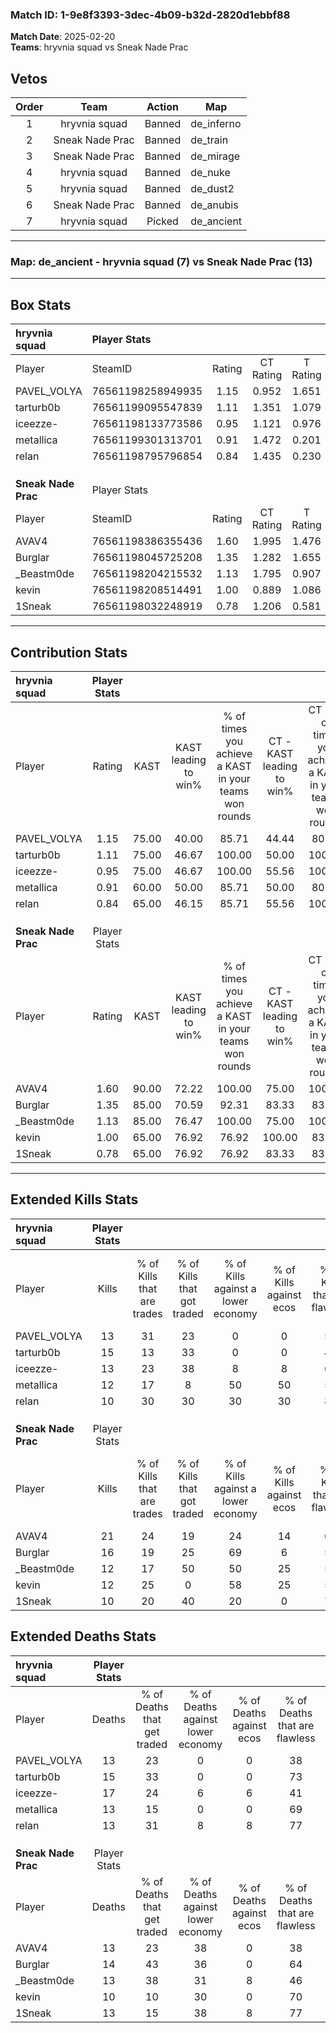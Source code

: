 ### Match ID: 1-9e8f3393-3dec-4b09-b32d-2820d1ebbf88  
**Match Date**: 2025-02-20  
**Teams**: hryvnia squad vs Sneak Nade Prac  

## Vetos  

| Order | Team | Action | Map |
| :---: | :--: | :----: | --- |
| 1 | hryvnia squad | Banned | de_inferno |
| 2 | Sneak Nade Prac | Banned | de_train |
| 3 | Sneak Nade Prac | Banned | de_mirage |
| 4 | hryvnia squad | Banned | de_nuke |
| 5 | hryvnia squad | Banned | de_dust2 |
| 6 | Sneak Nade Prac | Banned | de_anubis |
| 7 | hryvnia squad | Picked | de_ancient |

---  

### **Map**: de_ancient - hryvnia squad (7) vs Sneak Nade Prac (13)  
---  

## Box Stats  

| **hryvnia squad**   | Player Stats      |        |           |          |       |      |       |         |        |      |     |
| :- | :- | :-: | :-: | :-: | :-: | :-: | :-: | :-: | :-: | :-: | :-: |
| Player              | SteamID           | Rating | CT Rating | T Rating | KAST  | ADR  | Kills | Assists | Deaths | K/D  | HS% |
| PAVEL_VOLYA         | 76561198258949935 |  1.15  |   0.952   |  1.651   | 75.00 | 92.4 |  13   |    6    |   13   | 1.00 | 46  |
| tarturb0b           | 76561199095547839 |  1.11  |   1.351   |  1.079   | 75.00 | 72.4 |  15   |    4    |   15   | 1.00 | 46  |
| iceezze-            | 76561198133773586 |  0.95  |   1.121   |  0.976   | 75.00 | 69.4 |  13   |    3    |   17   | 0.76 | 53  |
| metallica           | 76561199301313701 |  0.91  |   1.472   |  0.201   | 60.00 | 66.4 |  12   |    5    |   13   | 0.92 | 50  |
| relan               | 76561198795796854 |  0.84  |   1.435   |  0.230   | 65.00 | 60.6 |  10   |    5    |   13   | 0.77 | 40  |
|                     |                   |        |           |          |       |      |       |         |        |      |     |
|                     |                   |        |           |          |       |      |       |         |        |      |     |
|                     |                   |        |           |          |       |      |       |         |        |      |     |
| **Sneak Nade Prac** | Player Stats      |        |           |          |       |      |       |         |        |      |     |
| Player              | SteamID           | Rating | CT Rating | T Rating | KAST  | ADR  | Kills | Assists | Deaths | K/D  | HS% |
| AVAV4               | 76561198386355436 |  1.60  |   1.995   |  1.476   | 90.00 | 96.6 |  21   |    3    |   13   | 1.62 | 52  |
| Burglar             | 76561198045725208 |  1.35  |   1.282   |  1.655   | 85.00 | 95.5 |  16   |    8    |   14   | 1.14 | 62  |
| _Beastm0de          | 76561198204215532 |  1.13  |   1.795   |  0.907   | 85.00 | 77.4 |  12   |    5    |   13   | 0.92 | 25  |
| kevin               | 76561198208514491 |  1.00  |   0.889   |  1.086   | 65.00 | 65.6 |  12   |    1    |   10   | 1.20 | 41  |
| 1Sneak              | 76561198032248919 |  0.78  |   1.206   |  0.581   | 65.00 | 48.7 |  10   |    0    |   13   | 0.77 | 70  |
---  

## Contribution Stats  

| **hryvnia squad**   | Player Stats |       |                      |                                                        |                           |                                                             |                          |                                                            |
| :- | :-: | :-: | :-: | :-: | :-: | :-: | :-: | :-: |
| Player              |    Rating    | KAST  | KAST leading to win% | % of times you achieve a KAST in your teams won rounds | CT - KAST leading to win% | CT - % of times you achieve a KAST in your teams won rounds | T - KAST leading to win% | T - % of times you achieve a KAST in your teams won rounds |
| PAVEL_VOLYA         |     1.15     | 75.00 |        40.00         |                         85.71                          |           44.44           |                            80.00                            |          33.33           |                           100.00                           |
| tarturb0b           |     1.11     | 75.00 |        46.67         |                         100.00                         |           50.00           |                           100.00                            |          40.00           |                           100.00                           |
| iceezze-            |     0.95     | 75.00 |        46.67         |                         100.00                         |           55.56           |                           100.00                            |          33.33           |                           100.00                           |
| metallica           |     0.91     | 60.00 |        50.00         |                         85.71                          |           50.00           |                            80.00                            |          50.00           |                           100.00                           |
| relan               |     0.84     | 65.00 |        46.15         |                         85.71                          |           55.56           |                           100.00                            |          25.00           |                           50.00                            |
|                     |              |       |                      |                                                        |                           |                                                             |                          |                                                            |
|                     |              |       |                      |                                                        |                           |                                                             |                          |                                                            |
|                     |              |       |                      |                                                        |                           |                                                             |                          |                                                            |
| **Sneak Nade Prac** | Player Stats |       |                      |                                                        |                           |                                                             |                          |                                                            |
| Player              |    Rating    | KAST  | KAST leading to win% | % of times you achieve a KAST in your teams won rounds | CT - KAST leading to win% | CT - % of times you achieve a KAST in your teams won rounds | T - KAST leading to win% | T - % of times you achieve a KAST in your teams won rounds |
| AVAV4               |     1.60     | 90.00 |        72.22         |                         100.00                         |           75.00           |                           100.00                            |          70.00           |                           100.00                           |
| Burglar             |     1.35     | 85.00 |        70.59         |                         92.31                          |           83.33           |                            83.33                            |          63.64           |                           100.00                           |
| _Beastm0de          |     1.13     | 85.00 |        76.47         |                         100.00                         |           75.00           |                           100.00                            |          77.78           |                           100.00                           |
| kevin               |     1.00     | 65.00 |        76.92         |                         76.92                          |          100.00           |                            83.33                            |          62.50           |                           71.43                            |
| 1Sneak              |     0.78     | 65.00 |        76.92         |                         76.92                          |           83.33           |                            83.33                            |          71.43           |                           71.43                            |
---  

## Extended Kills Stats  

| **hryvnia squad**   | Player Stats |                            |                            |                                    |                         |                              |                                 |                                       |                    |           |
| :- | :-: | :-: | :-: | :-: | :-: | :-: | :-: | :-: | :-: | :-: |
| Player              |    Kills     | % of Kills that are trades | % of Kills that got traded | % of Kills against a lower economy | % of Kills against ecos | % of Kills that are flawless | % of Kills that are close duels | % of Kills that are assisted by flash | Pistol Round Kills | AWP Kills |
| PAVEL_VOLYA         |      13      |             31             |             23             |                 0                  |            0            |              54              |               15                |                   0                   |         0          |     4     |
| tarturb0b           |      15      |             13             |             33             |                 0                  |            0            |              40              |                7                |                   7                   |         0          |     2     |
| iceezze-            |      13      |             23             |             38             |                 8                  |            8            |              62              |                8                |                   0                   |         0          |     1     |
| metallica           |      12      |             17             |             8              |                 50                 |           50            |              58              |                0                |                   0                   |         2          |     1     |
| relan               |      10      |             30             |             30             |                 30                 |           30            |              80              |               10                |                   0                   |         0          |     2     |
|                     |              |                            |                            |                                    |                         |                              |                                 |                                       |                    |           |
|                     |              |                            |                            |                                    |                         |                              |                                 |                                       |                    |           |
|                     |              |                            |                            |                                    |                         |                              |                                 |                                       |                    |           |
| **Sneak Nade Prac** | Player Stats |                            |                            |                                    |                         |                              |                                 |                                       |                    |           |
| Player              |    Kills     | % of Kills that are trades | % of Kills that got traded | % of Kills against a lower economy | % of Kills against ecos | % of Kills that are flawless | % of Kills that are close duels | % of Kills that are assisted by flash | Pistol Round Kills | AWP Kills |
| AVAV4               |      21      |             24             |             19             |                 24                 |           14            |              67              |                5                |                   0                   |         0          |     3     |
| Burglar             |      16      |             19             |             25             |                 69                 |            6            |              50              |               19                |                   0                   |         0          |     0     |
| _Beastm0de          |      12      |             17             |             50             |                 50                 |           25            |              58              |                8                |                   0                   |         0          |     1     |
| kevin               |      12      |             25             |             0              |                 58                 |           25            |              50              |                0                |                   0                   |         0          |     1     |
| 1Sneak              |      10      |             20             |             40             |                 20                 |            0            |              70              |                0                |                   0                   |         3          |     3     |
## Extended Deaths Stats  

| **hryvnia squad**   | Player Stats |                             |                                   |                          |                               |                            |                           |               |
| :- | :-: | :-: | :-: | :-: | :-: | :-: | :-: | :-: |
| Player              |    Deaths    | % of Deaths that get traded | % of Deaths against lower economy | % of Deaths against ecos | % of Deaths that are flawless | % of Deaths that are close | % of Deaths while blinded | Deaths to AWP |
| PAVEL_VOLYA         |      13      |             23              |                 0                 |            0             |              38               |             15             |             0             |       0       |
| tarturb0b           |      15      |             33              |                 0                 |            0             |              73               |             0              |             0             |       0       |
| iceezze-            |      17      |             24              |                 6                 |            6             |              41               |             0              |             0             |       1       |
| metallica           |      13      |             15              |                 0                 |            0             |              69               |             23             |             0             |       0       |
| relan               |      13      |             31              |                 8                 |            8             |              77               |             0              |             0             |       2       |
|                     |              |                             |                                   |                          |                               |                            |                           |               |
|                     |              |                             |                                   |                          |                               |                            |                           |               |
|                     |              |                             |                                   |                          |                               |                            |                           |               |
| **Sneak Nade Prac** | Player Stats |                             |                                   |                          |                               |                            |                           |               |
| Player              |    Deaths    | % of Deaths that get traded | % of Deaths against lower economy | % of Deaths against ecos | % of Deaths that are flawless | % of Deaths that are close | % of Deaths while blinded | Deaths to AWP |
| AVAV4               |      13      |             23              |                38                 |            0             |              38               |             0              |             0             |       0       |
| Burglar             |      14      |             43              |                36                 |            0             |              64               |             7              |             0             |       0       |
| _Beastm0de          |      13      |             38              |                31                 |            8             |              46               |             23             |             0             |       0       |
| kevin               |      10      |             10              |                30                 |            0             |              70               |             10             |            10             |       1       |
| 1Sneak              |      13      |             15              |                38                 |            8             |              77               |             0              |             0             |       1       |
